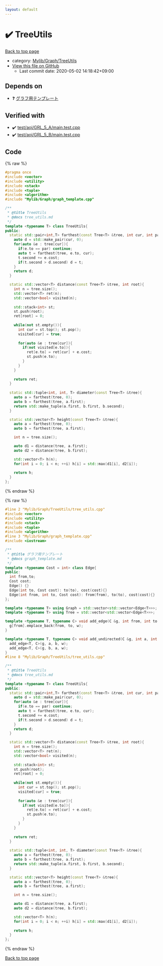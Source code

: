 ```yaml
---
layout: default
---
```


<!-- mathjax config similar to math.stackexchange -->
<script type="text/javascript" async
  src="https://cdnjs.cloudflare.com/ajax/libs/mathjax/2.7.5/MathJax.js?config=TeX-MML-AM_CHTML">
</script>
<script type="text/x-mathjax-config">
  MathJax.Hub.Config({
    TeX: { equationNumbers: { autoNumber: "AMS" }},
    tex2jax: {
      inlineMath: [ ['$','$'] ],
      processEscapes: true
    },
    "HTML-CSS": { matchFontHeight: false },
    displayAlign: "left",
    displayIndent: "2em"
  });
</script>

<script type="text/javascript" src="https://cdnjs.cloudflare.com/ajax/libs/jquery/3.4.1/jquery.min.js"></script>
<script src="https://cdn.jsdelivr.net/npm/jquery-balloon-js@1.1.2/jquery.balloon.min.js" integrity="sha256-ZEYs9VrgAeNuPvs15E39OsyOJaIkXEEt10fzxJ20+2I=" crossorigin="anonymous"></script>
<script type="text/javascript" src="../../../../assets/js/copy-button.js"></script>
<link rel="stylesheet" href="../../../../assets/css/copy-button.css" />


# :heavy_check_mark: TreeUtils

<a href="../../../../index.html">Back to top page</a>

* category: <a href="../../../../index.html#a41ea9974466d4f509bcbf59f2ee921e">Mylib/Graph/TreeUtils</a>
* <a href="{{ site.github.repository_url }}/blob/master/Mylib/Graph/TreeUtils/tree_utils.cpp">View this file on GitHub</a>
    - Last commit date: 2020-05-02 14:18:42+09:00




## Depends on

* :question: <a href="../graph_template.cpp.html">グラフ用テンプレート</a>


## Verified with

* :heavy_check_mark: <a href="../../../../verify/test/aoj/GRL_5_A/main.test.cpp.html">test/aoj/GRL_5_A/main.test.cpp</a>
* :heavy_check_mark: <a href="../../../../verify/test/aoj/GRL_5_B/main.test.cpp.html">test/aoj/GRL_5_B/main.test.cpp</a>


## Code

<a id="unbundled"></a>
{% raw %}
```cpp
#pragma once
#include <vector>
#include <utility>
#include <stack>
#include <tuple>
#include <algorithm>
#include "Mylib/Graph/graph_template.cpp"

/**
 * @title TreeUtils
 * @docs tree_utils.md
 */
template <typename T> class TreeUtils{
public:
  static std::pair<int,T> farthest(const Tree<T> &tree, int cur, int par = -1){
    auto d = std::make_pair(cur, 0);
    for(auto &e : tree[cur]){
      if(e.to == par) continue;
      auto t = farthest(tree, e.to, cur);
      t.second += e.cost;
      if(t.second > d.second) d = t;
    }
    return d;
  }

  static std::vector<T> distance(const Tree<T> &tree, int root){
    int n = tree.size();
    std::vector<T> ret(n);
    std::vector<bool> visited(n);
    
    std::stack<int> st;
    st.push(root);
    ret[root] = 0;
    
    while(not st.empty()){
      int cur = st.top(); st.pop();
      visited[cur] = true;
      
      for(auto &e : tree[cur]){
        if(not visited[e.to]){
          ret[e.to] = ret[cur] + e.cost;
          st.push(e.to);
        }
      }
    }
    
    return ret;
  }
  
  static std::tuple<int, int, T> diameter(const Tree<T> &tree){
    auto a = farthest(tree, 0);
    auto b = farthest(tree, a.first);
    return std::make_tuple(a.first, b.first, b.second);
  }

  static std::vector<T> height(const Tree<T> &tree){
    auto a = farthest(tree, 0);
    auto b = farthest(tree, a.first);

    int n = tree.size();

    auto d1 = distance(tree, a.first);
    auto d2 = distance(tree, b.first);

    std::vector<T> h(n);
    for(int i = 0; i < n; ++i) h[i] = std::max(d1[i], d2[i]);
    
    return h;
  }
};

```
{% endraw %}

<a id="bundled"></a>
{% raw %}
```cpp
#line 2 "Mylib/Graph/TreeUtils/tree_utils.cpp"
#include <vector>
#include <utility>
#include <stack>
#include <tuple>
#include <algorithm>
#line 3 "Mylib/Graph/graph_template.cpp"
#include <iostream>

/**
 * @title グラフ用テンプレート
 * @docs graph_template.md
 */
template <typename Cost = int> class Edge{
public:
  int from,to;
  Cost cost;
  Edge() {}
  Edge(int to, Cost cost): to(to), cost(cost){}
  Edge(int from, int to, Cost cost): from(from), to(to), cost(cost){}
};

template <typename T> using Graph = std::vector<std::vector<Edge<T>>>;
template <typename T> using Tree = std::vector<std::vector<Edge<T>>>;

template <typename T, typename C> void add_edge(C &g, int from, int to, T w = 1){
  g[from].emplace_back(from, to, w);
}

template <typename T, typename C> void add_undirected(C &g, int a, int b, T w = 1){
  add_edge<T, C>(g, a, b, w);
  add_edge<T, C>(g, b, a, w);
}
#line 8 "Mylib/Graph/TreeUtils/tree_utils.cpp"

/**
 * @title TreeUtils
 * @docs tree_utils.md
 */
template <typename T> class TreeUtils{
public:
  static std::pair<int,T> farthest(const Tree<T> &tree, int cur, int par = -1){
    auto d = std::make_pair(cur, 0);
    for(auto &e : tree[cur]){
      if(e.to == par) continue;
      auto t = farthest(tree, e.to, cur);
      t.second += e.cost;
      if(t.second > d.second) d = t;
    }
    return d;
  }

  static std::vector<T> distance(const Tree<T> &tree, int root){
    int n = tree.size();
    std::vector<T> ret(n);
    std::vector<bool> visited(n);
    
    std::stack<int> st;
    st.push(root);
    ret[root] = 0;
    
    while(not st.empty()){
      int cur = st.top(); st.pop();
      visited[cur] = true;
      
      for(auto &e : tree[cur]){
        if(not visited[e.to]){
          ret[e.to] = ret[cur] + e.cost;
          st.push(e.to);
        }
      }
    }
    
    return ret;
  }
  
  static std::tuple<int, int, T> diameter(const Tree<T> &tree){
    auto a = farthest(tree, 0);
    auto b = farthest(tree, a.first);
    return std::make_tuple(a.first, b.first, b.second);
  }

  static std::vector<T> height(const Tree<T> &tree){
    auto a = farthest(tree, 0);
    auto b = farthest(tree, a.first);

    int n = tree.size();

    auto d1 = distance(tree, a.first);
    auto d2 = distance(tree, b.first);

    std::vector<T> h(n);
    for(int i = 0; i < n; ++i) h[i] = std::max(d1[i], d2[i]);
    
    return h;
  }
};

```
{% endraw %}

<a href="../../../../index.html">Back to top page</a>

